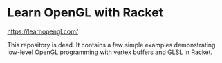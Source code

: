 # Learn OpenGL with Racket

https://learnopengl.com/

This repository is dead. It contains a few simple examples demonstrating
low-level OpenGL programming with vertex buffers and GLSL in Racket.
